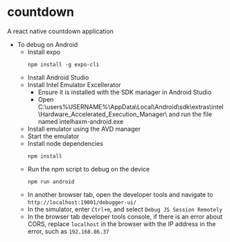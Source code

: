# countdown
A react native countdown application
* To debug on Android
  * Install expo
    ```
    npm install -g expo-cli
    ```
  * Install Android Studio
  * Install Intel Emulator Excellerator
    * Ensure it is installed with the SDK manager in Android Studio
    * Open C:\users\%USERNAME%\AppData\Local\Android\sdk\extras\intel\Hardware_Accelerated_Execution_Manager\ and run the file named intelhaxm-android.exe
  * Install emulator using the AVD manager
  * Start the emulator
  * Install node dependencies
    ```
    npm install
    ```
  * Run the npm script to debug on the device
    ```
    npm run android
    ```
  * In another browser tab, open the developer tools and navigate to `http://localhost:19001/debugger-ui/`
  * In the simulator, enter `Ctrl+m`, and select `Debug JS Session Remotely`
  * In the browser tab developer tools console, if there is an error about CORS, replace `localhost` in the browser with the IP address in the error, such as `192.168.86.37`
